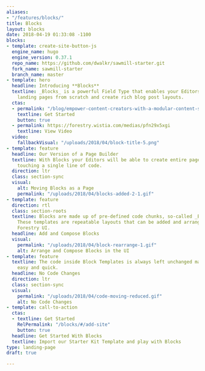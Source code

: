 ```yaml
---
aliases:
- "/features/blocks/"
title: Blocks
layout: blocks
date: 2018-04-19 01:33:08 -1100
blocks:
- template: create-site-button-js
  engine_name: hugo
  engine_version: 0.37.1
  repo_name: https://github.com/dwalkr/sawmill-starter.git
  fork_name: sawmill-starter
  branch_name: master
- template: hero
  headline: Introducing **Blocks**
  textline: _Blocks_ is a powerful Field Type that enables your Editors to build entire
    landing pages from scratch and create rich blog post layouts.
  ctas:
  - permalink: "/blog/empower-content-creators-with-a-modular-content-strategy/"
    textline: Get Started
    button: true
  - permalink: https://forestry.wistia.com/medias/pfn29x5xgi
    textline: View Video
  video:
    fallbackVisual: "/uploads/2018/04/block-title-5.png"
- template: feature
  headline: Our Version of a Page Builder
  textline: With Blocks your Editors will be able to create entire pages without ever
    touching a single line of code.
  direction: ltr
  class: section-sync
  visual:
    alt: Moving Blocks as a Page
    permalink: "/uploads/2018/04/blocks-added-2-1.gif"
- template: feature
  direction: rtl
  class: section-roots
  textline: Blocks are made up of pre-defined code chunks, so-called _Block Templates_.
    These templates are repeatable layouts that can be added and arranged inside the
    Forestry UI.
  headline: Add and Compose Blocks
  visual:
    permalink: "/uploads/2018/04/block-rearrange-1.gif"
    alt: Arrange and Compose Blocks in the UI
- template: feature
  textline: The code inside Block Templates is always left unchanged making code maintenance
    easy and quick.
  headline: No Code Changes
  direction: ltr
  class: section-sync
  visual:
    permalink: "/uploads/2018/04/code-moving-reduced.gif"
    alt: No Code Changes
- template: call-to-action
  ctas:
  - textline: Get Started
    RelPermalink: "/blocks/#/add-site"
    button: true
  headline: Get Started With Blocks
  textline: Import our Starter Kit Template and play with Blocks
type: landing-page
draft: true

---
```

